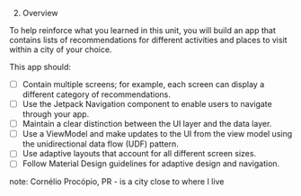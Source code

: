 2. Overview

To help reinforce what you learned in this unit, you will build an app that contains lists of recommendations for different activities and places to visit within a city of your choice.

This app should:

-  [ ] Contain multiple screens; for example, each screen can display a different category of recommendations.
-  [ ] Use the Jetpack Navigation component to enable users to navigate through your app.
-  [ ] Maintain a clear distinction between the UI layer and the data layer.
-  [ ] Use a ViewModel and make updates to the UI from the view model using the unidirectional data flow (UDF) pattern.
-  [ ] Use adaptive layouts that account for all different screen sizes.
-  [ ] Follow Material Design guidelines for adaptive design and navigation.

note: Cornélio Procópio, PR - is a city close to where I live
